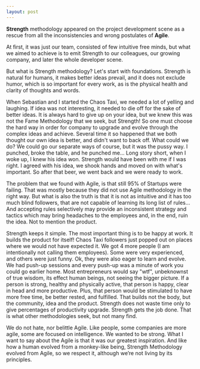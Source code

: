 ```yaml
---
layout: post
---
```


**Strength** methodology appeared on the project development scene as a rescue from all the inconsistencies and wrong postulates of **Agile**.

At first, it was just our team, consisted of few intuitive free minds, but what we aimed to achieve is to emit Strength to our colleagues, our growing company, and later the whole developer scene.

But what is Strength methodology? Let's start with foundations. Strength is natural for humans, it makes better ideas prevail, and it does not exclude humor, which is so important for every work, as is the physical health and clarity of thoughts and words.

When Sebastian and I started the Chaos Taxi, we needed a lot of yelling and laughing. If idea was not interesting, it needed to die off for the sake of better ideas. It is always hard to give up on your idea, but we knew this was not the Fame Methodology that we seek, but Strength! So one must choose the hard way in order for company to upgrade and evolve through the complex ideas and achieve. Several time it so happened that we both thought our own idea is better, and didn't want to back off. What could we do? We could go our separate ways of course, but it was the pussy way. I punched, broke the table, and he punched me... Long story short, when I woke up, I knew his idea won. Strength would have been with me if I was right. I agreed with his idea, we shook hands and moved on with what's important. So after that beer, we went back and we were ready to work.

The problem that we found with Agile, is that still 95% of Startups were failing. That was mostly because they did not use Agile methodology in the right way. But what is also the truth is that it is not as intuitive and it has too much blind followers, that are not capable of learning its long list of rules... And accepting rules selectively may provide an inconsistent strategy and tactics which may bring headaches to the employees and, in the end, ruin the idea. Not to mention the product.

Strength keeps it simple. The most important thing is to be happy at work. It builds the product for itself! Chaos Taxi followers just popped out on places where we would not have expected it. We got 4 more  people (I am intentionally not calling them employees). Some were very experienced, and others were just funny. Ok, they were also eager to learn and evolve. We had push-up sessions and every push-up was a minute of work you could go earlier home. Most entrepreneurs would say "wtf", unbeknownst  of true wisdom, its effect human beings, not seeing the bigger picture. If a person is strong, healthy and physically active, that person is happy, clear in head and more productive. Plus, that person would be stimulated to have more free time, be better rested, and fulfilled. That builds not the body, but the community, idea and the product. Strength does not waste time only to give percentages of productivity upgrade. Strength gets the job done. That is what other methodologies seek, but not many find.

We do not hate, nor belittle Agile. Like people, some companies are more agile,  some are focused on intelligence. We wanted to be strong. What I want to say about the Agile is that it was our greatest inspiration. And like how 
a human evolved from a monkey-like being, Strength Methodology evolved from Agile, so we respect it, although we’re not living by its principles.
